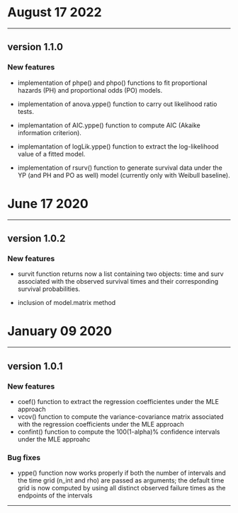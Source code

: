 # August 17 2022

---

## version 1.1.0

### New features

 - implementation of phpe() and phpo() functions to fit proportional hazards (PH) and proportional odds (PO) models.
 
 - implementation of anova.yppe() function to carry out likelihood ratio tests.
 
 - implemantation of AIC.yppe() function to compute AIC (Akaike information criterion).
 
  - implemantation of logLik.yppe() function to extract the log-likelihood value of a fitted model.
  
  - implementation of rsurv() function to generate survival data under the YP (and PH and PO as well) model (currently only with Weibull baseline).


# June 17 2020

---

## version 1.0.2

### New features

- survit function returns now a list containing two objects: time and surv associated with the observed survival times and their corresponding survival probabilities.

- inclusion of model.matrix method



# January 09 2020

---

## version 1.0.1

### New features

- coef() function to extract the regression coefficientes under the MLE approach
- vcov() function to compute the variance-covariance matrix associated with the regression coefficients under the MLE approach
- confint() function to compute the 100(1-alpha)% confidence intervals under the MLE approahc


### Bug fixes

- yppe() function now works properly if both the number of intervals and the time grid (n_int and rho) are passed as arguments; the default time grid is now computed by using all distinct observed failure times as the endpoints of the intervals


---

